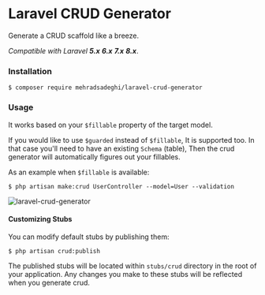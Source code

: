 # Laravel CRUD Generator
Generate a CRUD scaffold like a breeze.

*Compatible with Laravel **5.x** **6.x** **7.x** **8.x***.

### Installation
`$ composer require mehradsadeghi/laravel-crud-generator`

### Usage
It works based on your `$fillable` property of the target model.

If you would like to use `$guarded` instead of `$fillable`, It is supported too. 
In that case you'll need to have an existing `Schema` (table), Then the crud generator will automatically figures out your fillables.

As an example when `$fillable` is available:

`$ php artisan make:crud UserController --model=User --validation`

![laravel-crud-generator](https://user-images.githubusercontent.com/31504728/92512225-b99be400-f223-11ea-84ba-bbfb55d1babd.gif)

#### Customizing Stubs
You can modify default stubs by publishing them:

`$ php artisan crud:publish`

The published stubs will be located within `stubs/crud` directory in the root of your application.
Any changes you make to these stubs will be reflected when you generate crud.
